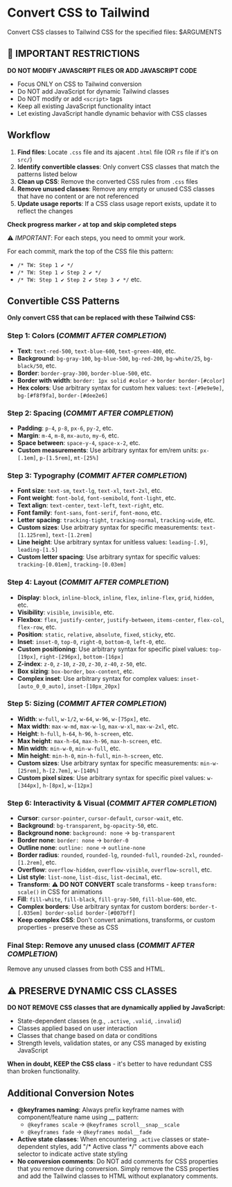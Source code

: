 # Convert CSS to Tailwind

Convert CSS classes to Tailwind CSS for the specified files: $ARGUMENTS

## 🚨 IMPORTANT RESTRICTIONS

**DO NOT MODIFY JAVASCRIPT FILES OR ADD JAVASCRIPT CODE**
- Focus ONLY on CSS to Tailwind conversion
- Do NOT add JavaScript for dynamic Tailwind classes
- Do NOT modify or add `<script>` tags
- Keep all existing JavaScript functionality intact
- Let existing JavaScript handle dynamic behavior with CSS classes

## Workflow

1. **Find files**: Locate `.css` file and its ajacent `.html` file (OR `rs` file if it's on `src/`)
2. **Identify convertible classes**: Only convert CSS classes that match the patterns listed below
3. **Clean up CSS**: Remove the converted CSS rules from `.css` files
4. **Remove unused classes**: Remove any empty or unused CSS classes that have no content or are not referenced
5. **Update usage reports**: If a CSS class usage report exists, update it to reflect the changes

**Check progress marker `✔️` at top and skip completed steps**

⚠️ *IMPORTANT*: For each steps, you need to ommit your work.

For each commit, mark the top of the CSS file this pattern:
- `/* TW: Step 1 ✔️ */`
- `/* TW: Step 1 ✔️ Step 2 ✔️ */`
- `/* TW: Step 1 ✔️ Step 2 ✔️ Step 3 ✔️ */` etc.


## Convertible CSS Patterns

**Only convert CSS that can be replaced with these Tailwind CSS:**

### Step 1: Colors (*COMMIT AFTER COMPLETION*)
- **Text**: `text-red-500`, `text-blue-600`, `text-green-400`, etc.
- **Background**: `bg-gray-100`, `bg-blue-500`, `bg-red-200`, `bg-white/25`, `bg-black/50`, etc.  
- **Border**: `border-gray-300`, `border-blue-500`, etc.
- **Border with width**: `border: 1px solid #color` → `border border-[#color]`
- **Hex colors**: Use arbitrary syntax for custom hex values: `text-[#9e9e9e]`, `bg-[#f8f9fa]`, `border-[#dee2e6]`


### Step 2: Spacing (*COMMIT AFTER COMPLETION*)
- **Padding**: `p-4`, `p-8`, `px-6`, `py-2`, etc.
- **Margin**: `m-4`, `m-8`, `mx-auto`, `my-6`, etc.
- **Space between**: `space-y-4`, `space-x-2`, etc.
- **Custom measurements**: Use arbitrary syntax for em/rem units: `px-[.1em]`, `p-[1.5rem]`, `mt-[25%]`


### Step 3: Typography (*COMMIT AFTER COMPLETION*)
- **Font size**: `text-sm`, `text-lg`, `text-xl`, `text-2xl`, etc.
- **Font weight**: `font-bold`, `font-semibold`, `font-light`, etc.
- **Text align**: `text-center`, `text-left`, `text-right`, etc.
- **Font family**: `font-sans`, `font-serif`, `font-mono`, etc.
- **Letter spacing**: `tracking-tight`, `tracking-normal`, `tracking-wide`, etc.
- **Custom sizes**: Use arbitrary syntax for specific measurements: `text-[1.125rem]`, `text-[1.2rem]`
- **Line height**: Use arbitrary syntax for unitless values: `leading-[.9]`, `leading-[1.5]`
- **Custom letter spacing**: Use arbitrary syntax for specific values: `tracking-[0.01em]`, `tracking-[0.03em]`


### Step 4: Layout (*COMMIT AFTER COMPLETION*)
- **Display**: `block`, `inline-block`, `inline`, `flex`, `inline-flex`, `grid`, `hidden`, etc.
- **Visibility**: `visible`, `invisible`, etc.
- **Flexbox**:  `flex`, `justify-center`, `justify-between`, `items-center`, `flex-col`, `flex-row`, etc.
- **Position**: `static`, `relative`, `absolute`, `fixed`, `sticky`, etc.
- **Inset**: `inset-0`, `top-0`, `right-0`, `bottom-0`, `left-0`, etc.
- **Custom positioning**: Use arbitrary syntax for specific pixel values: `top-[19px]`, `right-[296px]`, `bottom-[16px]`
- **Z-index**: `z-0`, `z-10`, `z-20`, `z-30`, `z-40`, `z-50`, etc.
- **Box sizing**: `box-border`, `box-content`, etc.
- **Complex inset**: Use arbitrary syntax for complex values: `inset-[auto_0_0_auto]`, `inset-[10px_20px]`


### Step 5: Sizing (*COMMIT AFTER COMPLETION*)
- **Width**: `w-full`, `w-1/2`, `w-64`, `w-96`, `w-[75px]`, etc.
- **Max width**: `max-w-md`, `max-w-lg`, `max-w-xl`, `max-w-2xl`, etc.
- **Height**: `h-full`, `h-64`, `h-96`, `h-screen`, etc.
- **Max height**: `max-h-64`, `max-h-96`, `max-h-screen`, etc.
- **Min width**: `min-w-0`, `min-w-full`, etc.
- **Min height**: `min-h-0`, `min-h-full`, `min-h-screen`, etc.
- **Custom sizes**: Use arbitrary syntax for specific measurements: `min-w-[25rem]`, `h-[2.7em]`, `w-[140%]`
- **Custom pixel sizes**: Use arbitrary syntax for specific pixel values: `w-[344px]`, `h-[8px]`, `w-[12px]`


### Step 6: Interactivity & Visual (*COMMIT AFTER COMPLETION*)
- **Cursor**: `cursor-pointer`, `cursor-default`, `cursor-wait`, etc.
- **Background**: `bg-transparent`, `bg-opacity-50`, etc.
- **Background none**: `background: none` → `bg-transparent`
- **Border none**: `border: none` → `border-0`
- **Outline none**: `outline: none` → `outline-none`
- **Border radius**: `rounded`, `rounded-lg`, `rounded-full`, `rounded-2xl`, `rounded-[1.2rem]`, etc.
- **Overflow**: `overflow-hidden`, `overflow-visible`, `overflow-scroll`, etc.
- **List style**: `list-none`, `list-disc`, `list-decimal`, etc.
- **Transform**: ⚠️ **DO NOT CONVERT** scale transforms - keep `transform: scale()` in CSS for animations
- **Fill**: `fill-white`, `fill-black`, `fill-gray-500`, `fill-blue-600`, etc.
- **Complex borders**: Use arbitrary syntax for custom borders: `border-t-[.035em] border-solid border-[#007bff]`
- **Keep complex CSS**: Don't convert animations, transforms, or custom properties - preserve these as CSS



### Final Step: Remove any unused class (*COMMIT AFTER COMPLETION*)
Remove any unused classes from both CSS and HTML.



## ⚠️ PRESERVE DYNAMIC CSS CLASSES

**DO NOT REMOVE CSS classes that are dynamically applied by JavaScript:**
- State-dependent classes (e.g., `.active`, `.valid`, `.invalid`)
- Classes applied based on user interaction
- Classes that change based on data or conditions
- Strength levels, validation states, or any CSS managed by existing JavaScript

**When in doubt, KEEP the CSS class** - it's better to have redundant CSS than broken functionality.



## Additional Conversion Notes

- **@keyframes naming**: Always prefix keyframe names with component/feature name using __ pattern:
  - `@keyframes scale` → `@keyframes scroll__snap__scale`
  - `@keyframes fade` → `@keyframes modal__fade`
- **Active state classes**: When encountering `.active` classes or state-dependent styles, add "/* Active class */" comments above each selector to indicate active state styling
- **No conversion comments**: Do NOT add comments for CSS properties that you remove during conversion. Simply remove the CSS properties and add the Tailwind classes to HTML without explanatory comments.
